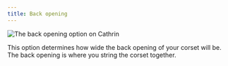 ```yaml
---
title: Back opening
---
```

![The back opening option on Cathrin](./backopening.svg)

This option determines how wide the back opening of your corset will be. The back opening is where you string the corset together.

